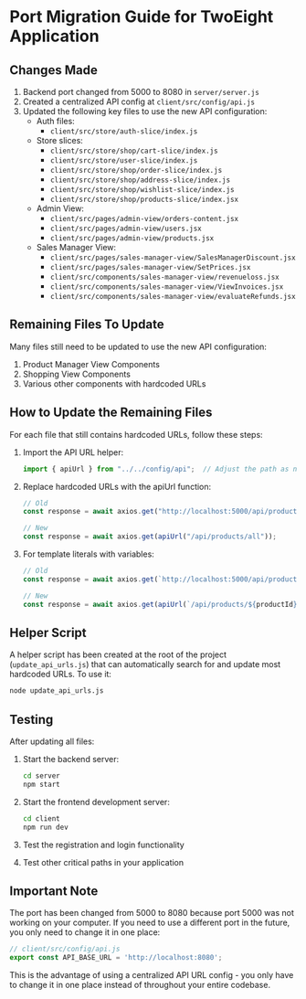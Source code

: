 # Port Migration Guide for TwoEight Application

## Changes Made

1. Backend port changed from 5000 to 8080 in `server/server.js`
2. Created a centralized API config at `client/src/config/api.js`
3. Updated the following key files to use the new API configuration:
   - Auth files:
     - `client/src/store/auth-slice/index.js`
   - Store slices:
     - `client/src/store/shop/cart-slice/index.js`
     - `client/src/store/user-slice/index.js`
     - `client/src/store/shop/order-slice/index.js`
     - `client/src/store/shop/address-slice/index.js`
     - `client/src/store/shop/wishlist-slice/index.js`
     - `client/src/store/shop/products-slice/index.jsx`
   - Admin View:
     - `client/src/pages/admin-view/orders-content.jsx`
     - `client/src/pages/admin-view/users.jsx`
     - `client/src/pages/admin-view/products.jsx`
   - Sales Manager View:
     - `client/src/pages/sales-manager-view/SalesManagerDiscount.jsx`
     - `client/src/pages/sales-manager-view/SetPrices.jsx`
     - `client/src/components/sales-manager-view/revenueloss.jsx`
     - `client/src/components/sales-manager-view/ViewInvoices.jsx`
     - `client/src/components/sales-manager-view/evaluateRefunds.jsx`

## Remaining Files To Update

Many files still need to be updated to use the new API configuration:

1. Product Manager View Components
2. Shopping View Components
3. Various other components with hardcoded URLs

## How to Update the Remaining Files

For each file that still contains hardcoded URLs, follow these steps:

1. Import the API URL helper:
   ```javascript
   import { apiUrl } from "../../config/api";  // Adjust the path as needed
   ```

2. Replace hardcoded URLs with the apiUrl function:
   ```javascript
   // Old
   const response = await axios.get("http://localhost:5000/api/products/all");
   
   // New
   const response = await axios.get(apiUrl("/api/products/all"));
   ```

3. For template literals with variables:
   ```javascript
   // Old
   const response = await axios.get(`http://localhost:5000/api/products/${productId}`);
   
   // New
   const response = await axios.get(apiUrl(`/api/products/${productId}`));
   ```

## Helper Script

A helper script has been created at the root of the project (`update_api_urls.js`) that can automatically search for and update most hardcoded URLs. To use it:

```bash
node update_api_urls.js
```

## Testing

After updating all files:

1. Start the backend server:
   ```bash
   cd server
   npm start
   ```

2. Start the frontend development server:
   ```bash
   cd client
   npm run dev
   ```

3. Test the registration and login functionality
4. Test other critical paths in your application

## Important Note

The port has been changed from 5000 to 8080 because port 5000 was not working on your computer. If you need to use a different port in the future, you only need to change it in one place:

```javascript
// client/src/config/api.js
export const API_BASE_URL = 'http://localhost:8080';
```

This is the advantage of using a centralized API URL config - you only have to change it in one place instead of throughout your entire codebase. 